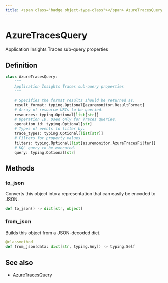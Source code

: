 ```yaml
---
title: <span class="badge object-type-class"></span> AzureTracesQuery
---
```

# <span class="badge object-type-class"></span> AzureTracesQuery

Application Insights Traces sub-query properties

## Definition

```python
class AzureTracesQuery:
    """
    Application Insights Traces sub-query properties
    """

    # Specifies the format results should be returned as.
    result_format: typing.Optional[azuremonitor.ResultFormat]
    # Array of resource URIs to be queried.
    resources: typing.Optional[list[str]]
    # Operation ID. Used only for Traces queries.
    operation_id: typing.Optional[str]
    # Types of events to filter by.
    trace_types: typing.Optional[list[str]]
    # Filters for property values.
    filters: typing.Optional[list[azuremonitor.AzureTracesFilter]]
    # KQL query to be executed.
    query: typing.Optional[str]
```
## Methods

### <span class="badge object-method"></span> to_json

Converts this object into a representation that can easily be encoded to JSON.

```python
def to_json() -> dict[str, object]
```

### <span class="badge object-method"></span> from_json

Builds this object from a JSON-decoded dict.

```python
@classmethod
def from_json(data: dict[str, typing.Any]) -> typing.Self
```

## See also

 * <span class="badge builder"></span> [AzureTracesQuery](./builder-AzureTracesQuery.md)
